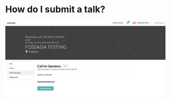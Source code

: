 
# How do I submit a talk? 

![Overview page](/event-setup/images/How-to-submit-your-talk-main-page.png)
